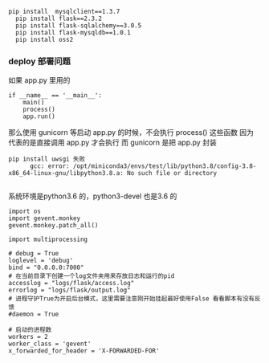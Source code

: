 

```
pip install  mysqlclient==1.3.7
  pip install flask==2.3.2
  pip install flask-sqlalchemy==3.0.5
  pip install flask-mysqldb==1.0.1
  pip install oss2
```


### deploy 部署问题
如果 app.py 里用的
```
if __name__ == '__main__':
    main()
    process()
    app.run()
```
那么使用 gunicorn 等启动 app.py 的时候，不会执行 process() 这些函数
因为 代表的是直接调用 app.py 才会执行
而 gunicorn 是把 app.py 封装

```
pip install uwsgi 失败
      gcc: error: /opt/miniconda3/envs/test/lib/python3.8/config-3.8-x86_64-linux-gnu/libpython3.8.a: No such file or directory
      
```
系统环境是python3.6 的，python3-devel 也是3.6 的 

```
import os
import gevent.monkey
gevent.monkey.patch_all()

import multiprocessing

# debug = True
loglevel = 'debug'
bind = "0.0.0.0:7000"
# 在当前目录下创建一个log文件夹用来存放日志和运行的pid
accesslog = "logs/flask/access.log"
errorlog = "logs/flask/output.log"
# 进程守护True为开启后台模式，这里需要注意刚开始挂起最好使用False 看看脚本有没有反馈
#daemon = True

# 启动的进程数
workers = 2
worker_class = 'gevent'
x_forwarded_for_header = 'X-FORWARDED-FOR'
```